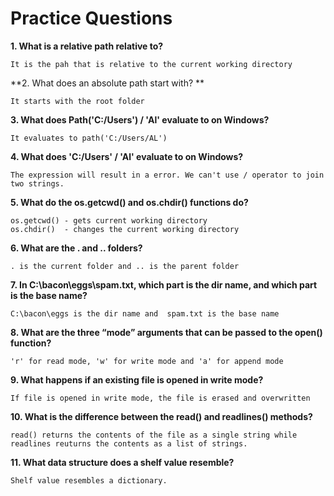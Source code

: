 # Practice Questions

**1. What is a relative path relative to?**
	
	It is the pah that is relative to the current working directory

**2. What does an absolute path start with?	**

	It starts with the root folder

**3. What does Path('C:/Users') / 'Al' evaluate to on Windows?**
		
	It evaluates to path('C:/Users/AL')

**4. What does 'C:/Users' / 'Al' evaluate to on Windows?**

	The expression will result in a error. We can't use / operator to join two strings.

**5. What do the os.getcwd() and os.chdir() functions do?**

	os.getcwd() - gets current working directory
	os.chdir()  - changes the current working directory

**6. What are the . and .. folders?**

	. is the current folder and .. is the parent folder

**7. In C:\bacon\eggs\spam.txt, which part is the dir name, and which part is the base name?**

	C:\bacon\eggs is the dir name and  spam.txt is the base name

**8. What are the three “mode” arguments that can be passed to the open() function?**

	'r' for read mode, 'w' for write mode and 'a' for append mode	

**9. What happens if an existing file is opened in write mode?**
	
	If file is opened in write mode, the file is erased and overwritten

**10. What is the difference between the read() and readlines() methods?**

	read() returns the contents of the file as a single string while readlines reuturns the	contents as a list of strings.

**11. What data structure does a shelf value resemble?**

	Shelf value resembles a dictionary.
	
